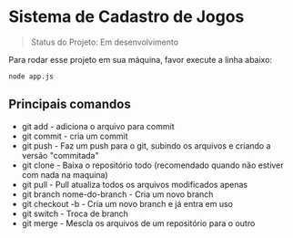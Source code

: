 # Sistema de Cadastro de Jogos

> Status do Projeto: Em desenvolvimento

Para rodar esse projeto em sua máquina, favor execute a linha abaixo:
```
node app.js
```
## Principais comandos
- git add -  adiciona o arquivo para commit
- git commit - cria um commit
- git push - Faz um push para o git, subindo os arquivos e criando a versão "commitada"
- git clone - Baixa o repositório todo (recomendado quando não estiver com nada na maquina)
- git pull - Pull atualiza todos os arquivos modificados apenas
- git branch nome-do-branch - Cria um novo branch
- git checkout -b - Cria um novo branch e já entra em uso
- git switch - Troca de branch
- git merge - Mescla os arquivos de um repositório para o outro

